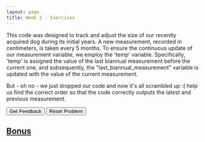 ```yaml
---
layout: page
title: Week 2 - Exercises
---
```


This code was designed to track and adjust the size of our recently acquired dog during its initial years. A new measurement, recorded in centimeters, is taken every 5 months. To ensure the continuous update of our measurement variable, we employ the 'temp' variable. Specifically, 'temp' is assigned the value of the last biannual measurement before the current one, and subsequently, the "last_biannual_measurement" variable is updated with the value of the current measurement. 

But - oh no - we just dropped our code and now it's all scrambled up :( help us find the correct order so that the code correctly outputs the latest and previous measurement.

<div id="sortableTrash" class="sortable-code"></div> 
<div id="sortable" class="sortable-code"></div> 
<div style="clear:both;"></div> 
<p> 
    <input id="feedbackLink" value="Get Feedback" type="button" /> 
    <input id="newInstanceLink" value="Reset Problem" type="button" /> 
</p> 
<script type="text/javascript"> 
(function(){
  var initial = "last_biannual_measuremente = 78\n" +
    "current_measurement = 92\n" +
    "temp = last_biannual_measurement\n" +
    "last_biannual_measuremente = current_measurement\n" +
    "print(&quot;The last time the dog was measured, they were: &quot; + str(temp) + &quot;cm&quot;)\n" +
    "print(&quot;The last measured size is: &quot; + str(current_measurement) + &quot;cm&quot;)";
  var parsonsPuzzle = new ParsonsWidget({
    "sortableId": "sortable",
    "max_wrong_lines": 10,
    "grader": ParsonsWidget._graders.LineBasedGrader,
    "exec_limit": 2500,
    "can_indent": true,
    "x_indent": 50,
    "lang": "en",
    "show_feedback": true,
    "trashId": "sortableTrash"
  });
  parsonsPuzzle.init(initial);
  parsonsPuzzle.shuffleLines();
  $("#newInstanceLink").click(function(event){ 
      event.preventDefault(); 
      parsonsPuzzle.shuffleLines(); 
  }); 
  $("#feedbackLink").click(function(event){ 
      event.preventDefault(); 
      parsonsPuzzle.getFeedback(); 
  }); 
})(); 
</script>

## [Bonus](./bonus_ex.html)

